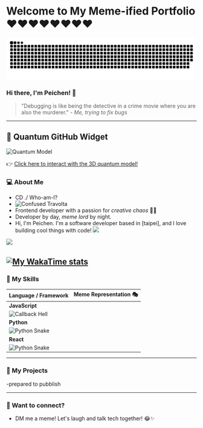 # Welcome to My Meme-ified Portfolio ❤️❤️❤️❤️❤️❤️❤️❤️

<picture>
  <source
    media="(prefers-color-scheme: dark)"
    srcset="https://raw.githubusercontent.com/neozhu/neozhu/output/github-contribution-grid-snake-dark.svg"
  />
  <source
    media="(prefers-color-scheme: light)"
    srcset="https://raw.githubusercontent.com/neozhu/neozhu/output/github-contribution-grid-snake.svg"
  />
  <img
    alt="github contribution grid snake animation"
    src="https://raw.githubusercontent.com/neozhu/neozhu/output/github-contribution-grid-snake.svg"
  />
</picture>

### Hi there, I'm Peichen! 👋

> "Debugging is like being the detective in a crime movie where you are also the murderer." - _Me, trying to fix bugs_

---
## 🚀 Quantum GitHub Widget
![Quantum Model](https://dennislee928.github.io/github-quantum-widget/screenshot.gif)

👉 [Click here to interact with the 3D quantum model!](https://dennislee928.github.io/github-quantum-widget/)


### 💻 About Me

- CD ./ Who-am-I?
- 
  ![Confused Travolta](https://media.giphy.com/media/3o6Zt481isNVuQI1l6/giphy.gif)
- Frontend developer with a passion for _creative chaos_ 🎨🤓
- Developer by day, _meme lord_ by night.
- Hi, I'm Peichen. I'm a software developer based in [taipei], and I love building cool things with code!
![](http://github-profile-summary-cards.vercel.app/api/cards/stats?username=dennislee928&theme=discord_old_blurple) 
<img src="https://github-profile-trophy.vercel.app/?username=dennislee928&theme=juicyfresh&no-bg=true" />

## [![My WakaTime stats](https://github-readme-stats.vercel.app/api/wakatime?username=dennislee928)](https://github.com/dennislee928/github-readme-stats)

### 🔧 My Skills

| Language / Framework                                                                                                                                                                      | Meme Representation 🎭 |
| ----------------------------------------------------------------------------------------------------------------------------------------------------------------------------------------- | ---------------------- |
| **JavaScript**                                                                                                                                                                            |
| ![Callback Hell](https://media.giphy.com/media/JIX9t2j0ZTN9S/giphy.gif)                                                                                                                   |
| **Python**                                                                                                                                                                                |
| ![Python Snake](https://media.giphy.com/media/xUPGcguWZHRC2HyBRS/giphy.gif)                                                                                                               |
| **React**                                                                                                                                                                                 |
| ![Python Snake](https://i.giphy.com/media/v1.Y2lkPTc5MGI3NjExZXE4ZHJ5aDJsZDl5NnJwMWt4cW01aWJvYmNqNHcxZXdldHpyejc0NCZlcD12MV9pbnRlcm5hbF9naWZfYnlfaWQmY3Q9Zw/g5R9dok94mrIvplmZd/giphy.gif) |

---

### 🔨 My Projects

-prepared to pubblish

---

### 🥳 Want to connect?

- DM me a meme! Let's laugh and talk tech together! 😂✨
